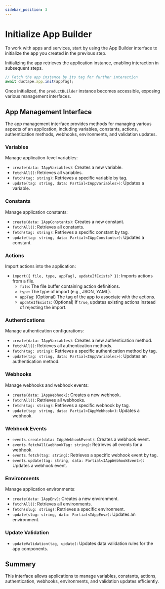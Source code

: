 ```yaml
---
sidebar_position: 3
---
```


# Initialize App Builder

To work with apps and services, start by using the App Builder interface to initialize the app you created in the previous step.

Initializing the app retrieves the application instance, enabling interaction in subsequent steps.

```typescript
// Fetch the app instance by its tag for further interaction
await ductape.app.init(appTag);

```
Once initialized, the `productBuilder` instance becomes accessible, exposing various management interfaces.

## App Management Interface

The app management interface provides methods for managing various aspects of an application, including variables, constants, actions, authentication methods, webhooks, environments, and validation updates.

### Variables

Manage application-level variables:

- `create(data: IAppVariables)`: Creates a new variable.
- `fetchAll()`: Retrieves all variables.
- `fetch(tag: string)`: Retrieves a specific variable by tag.
- `update(tag: string, data: Partial<IAppVariables>)`: Updates a variable.

### Constants

Manage application constants:

- `create(data: IAppConstants)`: Creates a new constant.
- `fetchAll()`: Retrieves all constants.
- `fetch(tag: string)`: Retrieves a specific constant by tag.
- `update(tag: string, data: Partial<IAppConstants>)`: Updates a constant.

### Actions

Import actions into the application:

- `import({ file, type, appTag?, updateIfExists? })`: Imports actions from a file.
  - `file`: The file buffer containing action definitions.
  - `type`: The type of import (e.g., JSON, YAML).
  - `appTag`: (Optional) The tag of the app to associate with the actions.
  - `updateIfExists`: (Optional) If `true`, updates existing actions instead of rejecting the import.

### Authentications

Manage authentication configurations:

- `create(data: IAppVariables)`: Creates a new authentication method.
- `fetchAll()`: Retrieves all authentication methods.
- `fetch(tag: string)`: Retrieves a specific authentication method by tag.
- `update(tag: string, data: Partial<IAppVariables>)`: Updates an authentication method.

### Webhooks

Manage webhooks and webhook events:

- `create(data: IAppWebhook)`: Creates a new webhook.
- `fetchAll()`: Retrieves all webhooks.
- `fetch(tag: string)`: Retrieves a specific webhook by tag.
- `update(tag: string, data: Partial<IAppWebhook>)`: Updates a webhook.

### Webhook Events

- `events.create(data: IAppWebhookEvent)`: Creates a webhook event.
- `events.fetchAll(webhookTag: string)`: Retrieves all events for a webhook.
- `events.fetch(tag: string)`: Retrieves a specific webhook event by tag.
- `events.update(tag: string, data: Partial<IAppWebhookEvent>)`: Updates a webhook event.

### Environments

Manage application environments:

- `create(data: IAppEnv)`: Creates a new environment.
- `fetchAll()`: Retrieves all environments.
- `fetch(slug: string)`: Retrieves a specific environment.
- `update(slug: string, data: Partial<IAppEnv>)`: Updates an environment.

### Update Validation

- `updateValidation(tag, update)`: Updates data validation rules for the app components.

## Summary

This interface allows applications to manage variables, constants, actions, authentication, webhooks, environments, and validation updates efficiently.
